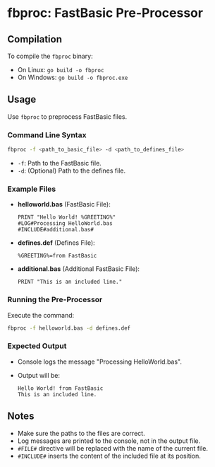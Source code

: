 
# fbproc: FastBasic Pre-Processor

## Compilation

To compile the `fbproc` binary:

- On Linux: `go build -o fbproc`
- On Windows: `go build -o fbproc.exe`

## Usage

Use `fbproc` to preprocess FastBasic files.

### Command Line Syntax

```bash
fbproc -f <path_to_basic_file> -d <path_to_defines_file>
```

- `-f`: Path to the FastBasic file.
- `-d`: (Optional) Path to the defines file.

### Example Files

- **helloworld.bas** (FastBasic File):

  ```basic
  PRINT "Hello World! %GREETING%"
  #LOG#Processing HelloWorld.bas
  #INCLUDE#additional.bas#
  ```

- **defines.def** (Defines File):

  ```
  %GREETING%=from FastBasic
  ```

- **additional.bas** (Additional FastBasic File):

  ```basic
  PRINT "This is an included line."
  ```

### Running the Pre-Processor

Execute the command:

```bash
fbproc -f helloworld.bas -d defines.def
```

### Expected Output

- Console logs the message "Processing HelloWorld.bas".
- Output will be:

  ```basic
  Hello World! from FastBasic
  This is an included line.
  ```

## Notes

- Make sure the paths to the files are correct.
- Log messages are printed to the console, not in the output file.
- `#FILE#` directive will be replaced with the name of the current file.
- `#INCLUDE#` inserts the content of the included file at its position.
